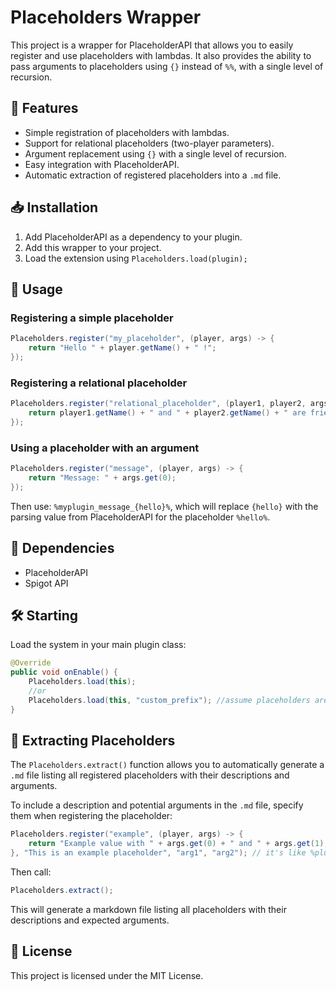 # Placeholders Wrapper

This project is a wrapper for PlaceholderAPI that allows you to easily register and use placeholders with lambdas. It also provides the ability to pass arguments to placeholders using `{}` instead of `%%`, with a single level of recursion.

## 📌 Features
- Simple registration of placeholders with lambdas.
- Support for relational placeholders (two-player parameters).
- Argument replacement using `{}` with a single level of recursion.
- Easy integration with PlaceholderAPI.
- Automatic extraction of registered placeholders into a `.md` file.

## 📥 Installation
1. Add PlaceholderAPI as a dependency to your plugin.
2. Add this wrapper to your project.
3. Load the extension using `Placeholders.load(plugin);`

## 🚀 Usage
### Registering a simple placeholder
```java
Placeholders.register("my_placeholder", (player, args) -> {
    return "Hello " + player.getName() + " !";
});
```

### Registering a relational placeholder
```java
Placeholders.register("relational_placeholder", (player1, player2, args) -> {
    return player1.getName() + " and " + player2.getName() + " are friends!";
});
```

### Using a placeholder with an argument
```java
Placeholders.register("message", (player, args) -> {
    return "Message: " + args.get(0);
});
```
Then use: `%myplugin_message_{hello}%`, which will replace `{hello}` with the parsing value from PlaceholderAPI for the placeholder `%hello%`.

## 📜 Dependencies
- PlaceholderAPI
- Spigot API

## 🛠 Starting
Load the system in your main plugin class:
```java
@Override
public void onEnable() {
    Placeholders.load(this);
    //or
    Placeholders.load(this, "custom_prefix"); //assume placeholders are registered with the prefix "custom_prefix" like %custom_prefix_my_placeholder%
}
```

## 📝 Extracting Placeholders
The `Placeholders.extract()` function allows you to automatically generate a `.md` file listing all registered placeholders with their descriptions and arguments.

To include a description and potential arguments in the `.md` file, specify them when registering the placeholder:
```java
Placeholders.register("example", (player, args) -> {
    return "Example value with " + args.get(0) + " and " + args.get(1);
}, "This is an example placeholder", "arg1", "arg2"); // it's like %plugin_example_<arg1>_<arg2>%
```
Then call:
```java
Placeholders.extract();
```
This will generate a markdown file listing all placeholders with their descriptions and expected arguments.

## 📄 License
This project is licensed under the MIT License.
